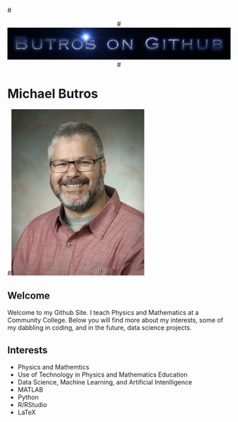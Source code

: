 #<p align = "center">
#<img src="logo.png" width="1000">
#<p>
  
# Michael Butros

#<img src="MichaelButros.jpg" width="300">


## Welcome 
Welcome to my Github Site.  I teach Physics and Mathematics at a Community College.  Below you will find more about my interests, some of my dabbling in coding, and in the future, data science projects. 

## Interests
* Physics and Mathemtics  
* Use of Technology in Physics and Mathematics Education
* Data Science, Machine Learning, and Artificial Intenlligence
* MATLAB
* Python
* R/RStudio
* LaTeX
